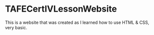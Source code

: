 # TAFECertIVLessonWebsite
This is a website that was created as I learned how to use HTML & CSS, very basic.
